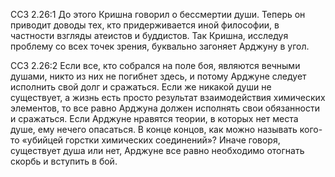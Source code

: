 ССЗ 2.26:1	До этого Кришна говорил о бессмертии души. Теперь он приводит доводы тех, кто придерживается иной философии, в частности взгляды атеистов и буддистов. Так Кришна, исследуя проблему со всех точек зрения, буквально загоняет Арджуну в угол.

ССЗ 2.26:2	Если все, кто собрался на поле боя, являются вечными душами, никто из них не погибнет здесь, и потому Арджуне следует исполнить свой долг и сражаться. Если же никакой души не существует, а жизнь есть просто результат взаимодействия химических элементов, то все равно Арджуна должен исполнять свои обязанности и сражаться. Если Арджуне нравятся теории, в которых нет места душе, ему нечего опасаться. В конце концов, как можно называть кого-то «убийцей горстки химических соединений»? Иначе говоря, существует душа или нет, Арджуне все равно необходимо отогнать скорбь и вступить в бой.